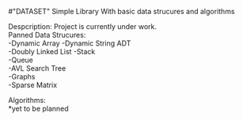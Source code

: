 #"DATASET" Simple Library With basic data strucures and algorithms  

Despcription:
Project is currently under work.  
Panned Data Strucures:  
-Dynamic Array
-Dynamic String ADT  
-Doubly Linked List
-Stack  
-Queue  
-AVL Search Tree  
-Graphs  
-Sparse Matrix  

Algorithms:  
*yet to be planned
